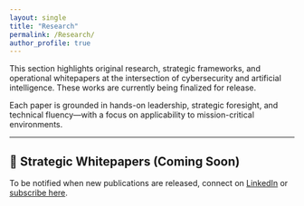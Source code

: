 ```yaml
---
layout: single
title: "Research"
permalink: /Research/
author_profile: true
---
```


This section highlights original research, strategic frameworks, and operational whitepapers at the intersection of cybersecurity and artificial intelligence. These works are currently being finalized for release.

Each paper is grounded in hands-on leadership, strategic foresight, and technical fluency—with a focus on applicability to mission-critical environments.

---

## 🧠 Strategic Whitepapers (Coming Soon)

<!--
### 📘 Generative AI in the Cyber Kill Chain  
*A strategic framework for understanding and mitigating GenAI-driven threats to enterprise and critical infrastructure.*  
*— Available soon*

---

### 📘 XAI in Cyber Threat Intelligence  
*Explores the role of explainability, decision trust, and transparency in next-generation threat intel pipelines.*  
*— Available soon*

---

### 📘 From Zero to One: Building AI-Augmented SOC Capabilities  
*Outlines a phased blueprint and implementation path for modernizing SOCs with AI-driven intelligence.*  
*— Available soon*

---
-->
To be notified when new publications are released, connect on [LinkedIn](https://linkedin.com/in/cnott) or [subscribe here](mailto:cn.research@outlook.com).
